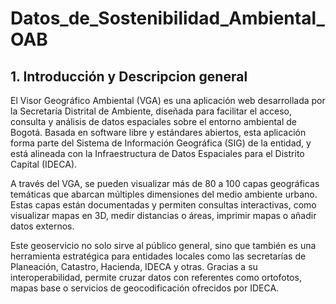# Datos_de_Sostenibilidad_Ambiental_OAB

## 1. Introducción y Descripcion general

El Visor Geográfico Ambiental (VGA) es una aplicación web desarrollada por la Secretaría Distrital de Ambiente, diseñada para facilitar el acceso, consulta y análisis de datos espaciales sobre el entorno ambiental de Bogotá. Basada en software libre y estándares abiertos, esta aplicación forma parte del Sistema de Información Geográfica (SIG) de la entidad, y está alineada con la Infraestructura de Datos Espaciales para el Distrito Capital (IDECA).

A través del VGA, se pueden visualizar más de 80 a 100 capas geográficas temáticas que abarcan múltiples dimensiones del medio ambiente urbano. Estas capas están documentadas y permiten consultas interactivas, como visualizar mapas en 3D, medir distancias o áreas, imprimir mapas o añadir datos externos.

Este geoservicio no solo sirve al público general, sino que también es una herramienta estratégica para entidades locales como las secretarías de Planeación, Catastro, Hacienda, IDECA y otras. Gracias a su interoperabilidad, permite cruzar datos con referentes como ortofotos, mapas base o servicios de geocodificación ofrecidos por IDECA.

